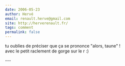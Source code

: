 ```yaml
---
date: 2006-05-23
author: Hervé
email: renault.herve@gmail.com
site: http://herverenault.fr/
tags: comment
permalink: false
---
```


<p>tu oublies de préciser que ça se prononce &quot;alors, taune&quot; !<br />
avec le petit raclement de gorge sur le r :)<br />
</p>
---